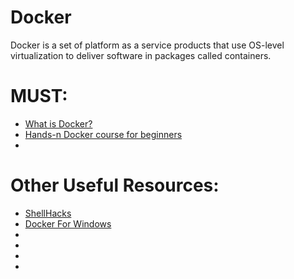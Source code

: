 # Docker
Docker is a set of platform as a service products that use OS-level virtualization to deliver software in packages called containers.

# MUST:
<ul>
  <li><a href="https://www.docker.com/resources/what-container">What is Docker?</a></li>
  <li><a href="https://kodekloud.com/p/docker-for-the-absolute-beginner-hands-on">Hands-n Docker course for beginners</a></li>
  <li><a href=""></a></li>


</ul>

# Other Useful Resources:
<ul>
  <li><a href="https://www.shellhacks.com/tag/docker/">ShellHacks</a></li>
  <li><a href="https://www.evernote.com/shard/s386/sh/48d393ea-c874-4da2-b4e8-413f4b5f24c3/a46afb6e6f1bd4296ea4017c4328e5f3">Docker For Windows</a></li>
  <li><a href=""></a></li>
  <li><a href=""></a></li>
  <li><a href=""></a></li>
  <li><a href=""></a></li>

</ul
